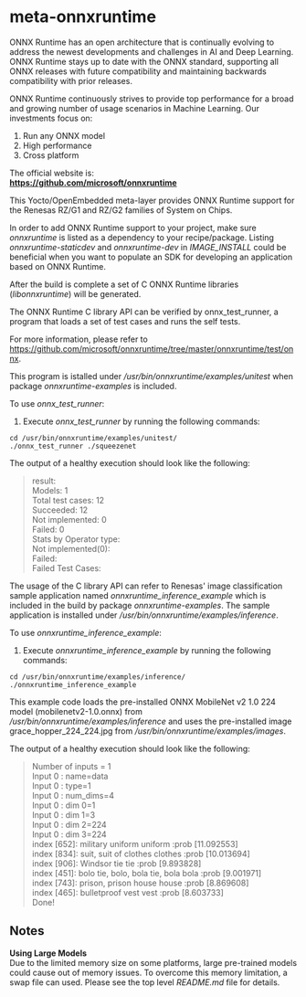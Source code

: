 # meta-onnxruntime
ONNX Runtime has an open architecture that is continually evolving to address
the newest developments and challenges in AI and Deep Learning. ONNX Runtime
stays up to date with the ONNX standard, supporting all ONNX releases with
future compatibility and maintaining backwards compatibility with prior
releases.

ONNX Runtime continuously strives to provide top performance for a broad and
growing number of usage scenarios in Machine Learning. Our investments focus on:

1. Run any ONNX model
2. High performance
3. Cross platform

The official website is:  
**https://github.com/microsoft/onnxruntime**

This Yocto/OpenEmbedded meta-layer provides ONNX Runtime support for the Renesas
RZ/G1 and RZ/G2 families of System on Chips.

In order to add ONNX Runtime support to your project, make sure *onnxruntime*
is listed as a dependency to your recipe/package. Listing
*onnxruntime-staticdev* and *onnxruntime-dev* in *IMAGE\_INSTALL* could be
beneficial when you want to populate an SDK for developing an application
based on ONNX Runtime.

After the build is complete a set of C ONNX Runtime libraries
(*libonnxruntime*) will be generated.

The ONNX Runtime C library API can be verified by onnx_test_runner, a program
that loads a set of test cases and runs the self tests.

For more information, please refer to
https://github.com/microsoft/onnxruntime/tree/master/onnxruntime/test/onnx.

This program is istalled under */usr/bin/onnxruntime/examples/unitest* when
package *onnxruntime-examples* is included.

To use *onnx_test_runner*:  
1. Execute *onnx_test_runner* by running the following commands:
```
cd /usr/bin/onnxruntime/examples/unitest/
./onnx_test_runner ./squeezenet
```
The output of a healthy execution should look like the following:
> result:   
>	Models: 1  
>	Total test cases: 12  
>		Succeeded: 12  
>		Not implemented: 0  
>		Failed: 0  
>	Stats by Operator type:  
>		Not implemented(0):   
>		Failed:  
> Failed Test Cases:  

The usage of the C library API can refer to Renesas' image classification sample
application named *onnxruntime_inference_example* which is included in the build
by package *onnxruntime-examples*. The sample application is installed under
*/usr/bin/onnxruntime/examples/inference*.

To use *onnxruntime_inference_example*:  
1. Execute *onnxruntime_inference_example* by running the following commands:
```
cd /usr/bin/onnxruntime/examples/inference/
./onnxruntime_inference_example
```

This example code loads the pre-installed ONNX MobileNet v2 1.0 224 model
(mobilenetv2-1.0.onnx) from */usr/bin/onnxruntime/examples/inference* and uses
the pre-installed image grace_hopper_224_224.jpg from
*/usr/bin/onnxruntime/examples/images*.

The output of a healthy execution should look like the following:
> Number of inputs = 1  
> Input 0 : name=data  
> Input 0 : type=1  
> Input 0 : num_dims=4  
> Input 0 : dim 0=1  
> Input 0 : dim 1=3  
> Input 0 : dim 2=224  
> Input 0 : dim 3=224  
> index [652]: military uniform uniform :prob [11.092553]  
> index [834]: suit, suit of clothes clothes :prob [10.013694]  
> index [906]: Windsor tie tie :prob [9.893828]  
> index [451]: bolo tie, bolo, bola tie, bola bola :prob [9.001971]  
> index [743]: prison, prison house house :prob [8.869608]  
> index [465]: bulletproof vest vest :prob [8.603733]  
> Done!  

## Notes ##
**Using Large Models**  
Due to the limited memory size on some platforms, large pre-trained models could
cause out of memory issues. To overcome this memory limitation, a swap file can
used. Please see the top level *README.md* file for details.
